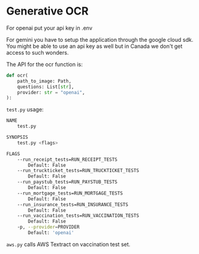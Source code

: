 # Generative OCR

For openai put your api key in .env

For gemini you have to setup the application through the google cloud sdk. You might be able to use an api key as well but in Canada we don't get access to such wonders.

The API for the ocr function is:

```python
def ocr(
    path_to_image: Path,
    questions: List[str],
    provider: str = "openai",
):
```

`test.py` usage:

```bash
NAME
    test.py

SYNOPSIS
    test.py <flags>

FLAGS
    --run_receipt_tests=RUN_RECEIPT_TESTS
        Default: False
    --run_truckticket_tests=RUN_TRUCKTICKET_TESTS
        Default: False
    --run_paystub_tests=RUN_PAYSTUB_TESTS
        Default: False
    --run_mortgage_tests=RUN_MORTGAGE_TESTS
        Default: False
    --run_insurance_tests=RUN_INSURANCE_TESTS
        Default: False
    --run_vaccination_tests=RUN_VACCINATION_TESTS
        Default: False
    -p, --provider=PROVIDER
        Default: 'openai'
```

`aws.py` calls AWS Textract on vaccination test set.
